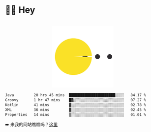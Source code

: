 
# 👋🏻 Hey
<div align="center">
	<br>
	<img src="https://raw.githubusercontent.com/Aniket965/Aniket965/master/pacman.svg?sanitize=true" width="200" height="200">
	<br>
</div>

<!--START_SECTION:waka-->
```text
Java         20 hrs 45 mins  █████████████████████░░░░   84.17 % 
Groovy       1 hr 47 mins    █▓░░░░░░░░░░░░░░░░░░░░░░░   07.27 % 
Kotlin       41 mins         ▓░░░░░░░░░░░░░░░░░░░░░░░░   02.78 % 
XML          36 mins         ▓░░░░░░░░░░░░░░░░░░░░░░░░   02.45 % 
Properties   14 mins         ▒░░░░░░░░░░░░░░░░░░░░░░░░   01.01 % 
```
<!--END_SECTION:waka-->

 ➡️  来我的网站瞧瞧吗？[这里](https://www.shaolongfei.com)

